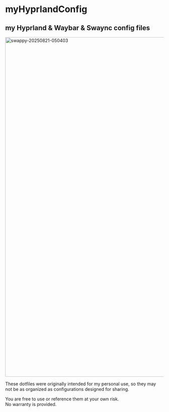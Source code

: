 # myHyprlandConfig
## my Hyprland &amp; Waybar &amp; Swaync config files

<img width="1920" height="1080" alt="swappy-20250821-050403" src="https://github.com/user-attachments/assets/1f7037e3-9707-42f0-8f45-de65b2dad1c8" />

These dotfiles were originally intended for my personal use, so they may not be as organized as configurations designed for sharing.

You are free to use or reference them at your own risk.  
No warranty is provided.
